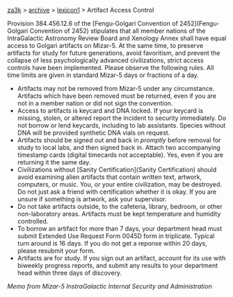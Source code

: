 [za3k](/) > [archive](/archive) > [lexicon1](/archive/lexicon1) > Artifact Access Control

Provision 384.456.12.6 of the [Fengu-Golgari Convention of 2452](Fengu-Golgari Convention of 2452) stipulates that all member nations of the IntraGalactic Astronomy Review Board and Xenology Annex shall have equal access to Golgari artifacts on Mizar-5. At the same time, to preserve artifacts for study for future generations, avoid favoritism, and prevent the collapse of less psychologically advanced civilizations, strict access controls have been implemented. Please observe the following rules. All time limits are given in standard Mizar-5 days or fractions of a day.

- Artifacts may not be removed from Mizar-5 under any circumstance. Artifacts which have been removed must be returned, even if you are not in a member nation or did not sign the convention.
- Access to artifacts is keycard and DNA locked. If your keycard is missing, stolen, or altered report the incident to security immediately. Do not borrow or lend keycards, including to lab assistants. Species without DNA will be provided synthetic DNA vials on request.
- Artifacts should be signed out and back in *promptly* before removal for study to local labs, and then signed back in. Attach two accompanying timestamp cards (digital timecards not acceptable). Yes, even if you are returning it the same day.
- Civilizations without [Sanity Certification](Sanity Certification) should avoid examining alien artifacts that contain written text, artwork, computers, or music. You, or your entire civilization, may be destroyed. Do not just ask a friend with certification whether it is okay. If you are unsure if something is artwork, ask your supervisor.
- Do not take artifacts outside, to the cafeteria, library, bedroom, or other non-laboratory areas. Artifacts must be kept temperature and humidity controlled.
- To borrow an artifact for more than 7 days, your department head must submit Extended Use Request Form 0045D form in triplicate. Typical turn around is 16 days. If you do not get a reponse within 20 days, please resubmit your form.
- Artifacts are for study. If you sign out an artifact, account for its use with biweekly progress reports, and submit any results to your department head within three days of discovery.


*Memo from Mizar-5 InstraGalactic Internal Security and Administration*